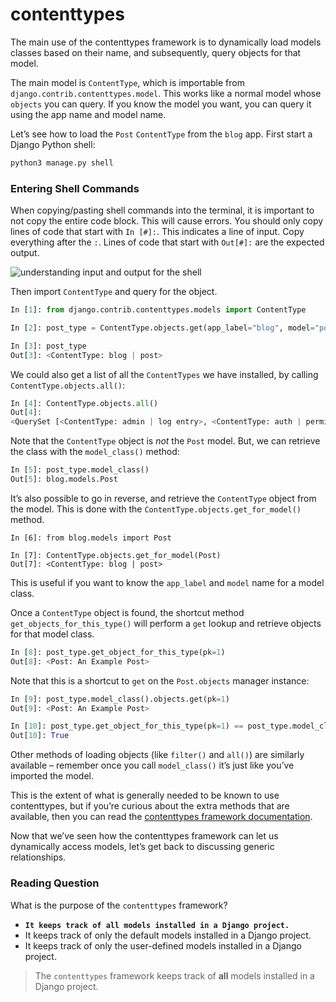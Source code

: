 # contenttypes

The main use of the contenttypes framework is to dynamically load models classes based on their name, and subsequently, query objects for that model.

The main model is `ContentType`, which is importable from `django.contrib.contenttypes.model`. This works like a normal model whose `objects` you can query. If you know the model you want, you can query it using the app name and model name.

Let’s see how to load the `Post` `ContentType` from the `blog` app. First start a Django Python shell:

```bash
python3 manage.py shell
```

### Entering Shell Commands

When copying/pasting shell commands into the terminal, it is important to not copy the entire code block. This will cause errors. You should only copy lines of code that start with `In [#]:`. This indicates a line of input. Copy everything after the `:`. Lines of code that start with `Out[#]:` are the expected output.

![understanding input and output for the shell](https://apollo-media.codio.com/media/1/eb70a9f0dc3332574338194e98730d33-4e513abd34f855c6.webp)

Then import `ContentType` and query for the object.

```python
In [1]: from django.contrib.contenttypes.models import ContentType

In [2]: post_type = ContentType.objects.get(app_label="blog", model="post")

In [3]: post_type
Out[3]: <ContentType: blog | post>
```

We could also get a list of all the `ContentTypes` we have installed, by calling `ContentType.objects.all()`:

```python
In [4]: ContentType.objects.all()
Out[4]:
<QuerySet [<ContentType: admin | log entry>, <ContentType: auth | permission>, <ContentType: auth | group>, <ContentType: auth | user>, <ContentType: contenttypes | content type>, <ContentType: sessions | session>, <ContentType: blog | post>, <ContentType: blog | tag>]>
```

Note that the `ContentType` object is *not* the `Post` model. But, we can retrieve the class with the `model_class()` method:

```python
In [5]: post_type.model_class()
Out[5]: blog.models.Post
```

It’s also possible to go in reverse, and retrieve the `ContentType` object from the model. This is done with the `ContentType.objects.get_for_model()` method.

```
In [6]: from blog.models import Post

In [7]: ContentType.objects.get_for_model(Post)
Out[7]: <ContentType: blog | post>
```

This is useful if you want to know the `app_label` and `model` name for a model class.

Once a `ContentType` object is found, the shortcut method `get_objects_for_this_type()` will perform a `get` lookup and retrieve objects for that model class.

```python
In [8]: post_type.get_object_for_this_type(pk=1)
Out[8]: <Post: An Example Post>
```

Note that this is a shortcut to `get` on the `Post.objects` manager instance:

```python
In [9]: post_type.model_class().objects.get(pk=1)
Out[9]: <Post: An Example Post>

In [10]: post_type.get_object_for_this_type(pk=1) == post_type.model_class().objects.get(pk=1)
Out[10]: True
```

Other methods of loading objects (like `filter()` and `all()`) are similarly available – remember once you call `model_class()` it’s just like you’ve imported the model.

This is the extent of what is generally needed to be known to use contenttypes, but if you’re curious about the extra methods that are available, then you can read the [contenttypes framework documentation](https://docs.djangoproject.com/en/3.2/ref/contrib/contenttypes/#methods-on-contenttype-instances).

Now that we’ve seen how the contenttypes framework can let us dynamically access models, let’s get back to discussing generic relationships.

### Reading Question

What is the purpose of the `contenttypes` framework?

- **`It keeps track of all models installed in a Django project.`**
- It keeps track of only the default models installed in a Django project.
- It keeps track of only the user-defined models installed in a Django project.

> The `contenttypes` framework keeps track of **all** models installed in a Django project.
